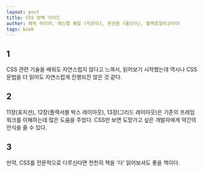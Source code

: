 ```yaml
---
layout: post
title: CSS 완벽 가이드
author: 에릭 마이어, 에스텔 웨일 (지은이), 한선용 (옮긴이), 웹액츄얼리코리아
tags: book
---
```


## 1

CSS 관련 기술을 배워도 자연스럽지 않다고 느껴서, 읽어보기 시작했는데 역시나 CSS 문법을 더 읽어도 자연스럽게 진행되진 않은 것 같다.

## 2

11장(포지션), 12장(플렉서블 박스 레이아웃), 13장(그리드 레이아웃)은 기존의 프레임워크를 이해하는데 많은 도움을 주었다. CSS만 보면 도망가고 싶은 개발자에게 약간의 안식을 줄 수 있다.

## 3

만약, CSS를 전문적으로 다루신다면 천천히 책을 '다' 읽어보셔도 좋을 책이다.
